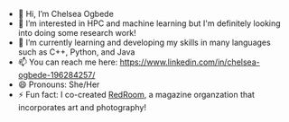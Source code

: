 - 👋 Hi, I’m Chelsea Ogbede
- 👀 I’m interested in HPC and machine learning but I'm definitely looking into doing some research work!
- 🌱 I’m currently learning and developing my skills in many languages such as C++, Python, and Java
- 📫 You can reach me here: https://www.linkedin.com/in/chelsea-ogbede-196284257/ 
- 😄 Pronouns: She/Her
- ⚡ Fun fact: I co-created [RedRoom](https://redroomdis.wordpress.com/homepage/?frame-nonce=a1d99cc100), a magazine organzation that incorporates art and photography!

<!---
Zirimm/Zirimm is a ✨ special ✨ repository because its `README.md` (this file) appears on your GitHub profile.
You can click the Preview link to take a look at your changes.
--->
